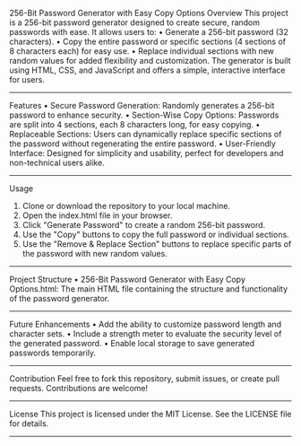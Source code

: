 256-Bit Password Generator with Easy Copy Options
Overview
This project is a 256-bit password generator designed to create secure, random passwords with ease. It allows users to:
•	Generate a 256-bit password (32 characters).
•	Copy the entire password or specific sections (4 sections of 8 characters each) for easy use.
•	Replace individual sections with new random values for added flexibility and customization.
The generator is built using HTML, CSS, and JavaScript and offers a simple, interactive interface for users.
________________________________________
Features
•	Secure Password Generation: Randomly generates a 256-bit password to enhance security.
•	Section-Wise Copy Options: Passwords are split into 4 sections, each 8 characters long, for easy copying.
•	Replaceable Sections: Users can dynamically replace specific sections of the password without regenerating the entire password.
•	User-Friendly Interface: Designed for simplicity and usability, perfect for developers and non-technical users alike.
________________________________________
Usage
1.	Clone or download the repository to your local machine.
2.	Open the index.html file in your browser.
3.	Click "Generate Password" to create a random 256-bit password.
4.	Use the "Copy" buttons to copy the full password or individual sections.
5.	Use the "Remove & Replace Section" buttons to replace specific parts of the password with new random values.
________________________________________
Project Structure
•	256-Bit Password Generator with Easy Copy Options.html: 
The main HTML file containing the structure and functionality of the password generator.
________________________________________
Future Enhancements
•	Add the ability to customize password length and character sets.
•	Include a strength meter to evaluate the security level of the generated password.
•	Enable local storage to save generated passwords temporarily.
________________________________________
Contribution
Feel free to fork this repository, submit issues, or create pull requests. Contributions are welcome!
________________________________________
License
This project is licensed under the MIT License. See the LICENSE file for details.
________________________________________

